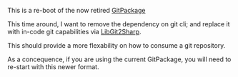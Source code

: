 This is a re-boot of the now retired
[GitPackage](https://github.com/Dkowald/GitPackage)

This time around, I want to remove the dependency on git cli;
and replace it with in-code git capabilities via 
[LibGit2Sharp](https://github.com/libgit2/libgit2sharp).

This should provide a more flexability on how to consume a git repository.

As a concequence, if you are using the current GitPackage,
you will need to re-start with this newer format.
